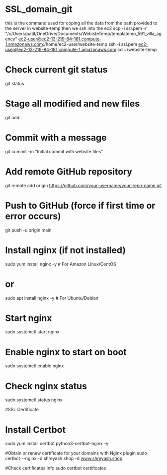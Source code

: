 # SSL_domain_git

this is the command used for coping all the data from the path provided to the server in website-temp then we ssh into the ec2 
scp -i ssl.pem -r "/c/Users/patil/OneDrive/Documents/WebisteTemp/templatemo_591_villa_agency" ec2-user@ec2-13-219-84-181.compute-1.amazonaws.com:/home/ec2-user/website-temp
ssh -i ssl.pem ec2-user@ec2-13-219-84-181.compute-1.amazonaws.com
cd ~/website-temp



# Check current git status
git status

# Stage all modified and new files
git add .

# Commit with a message
git commit -m "Initial commit with website files"

# Add remote GitHub repository
git remote add origin https://github.com/your-username/your-repo-name.git

# Push to GitHub (force if first time or error occurs)
git push -u origin main



# Install nginx (if not installed)
sudo yum install nginx -y   # For Amazon Linux/CentOS
# or
sudo apt install nginx -y   # For Ubuntu/Debian

# Start nginx
sudo systemctl start nginx

# Enable nginx to start on boot
sudo systemctl enable nginx

# Check nginx status
sudo systemctl status nginx



#SSL Certificate

# Install Certbot
sudo yum install certbot python3-certbot-nginx -y

#Obtain or renew certificate for your domains with Nginx plugin
sudo certbot --nginx -d shreyash.shop -d www.shreyash.shop


#Check certificates info
sudo certbot certificates


